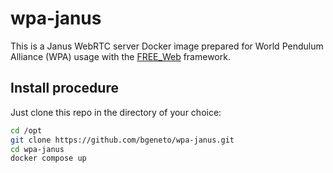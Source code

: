 # wpa-janus

This is a Janus WebRTC server Docker image prepared for World Pendulum Alliance (WPA) usage with the [FREE_Web](https://github.com/e-lab-FREE/FREE_Web/blob/master/README.md) framework.

## Install procedure

Just clone this repo in the directory of your choice:

```bash
cd /opt
git clone https://github.com/bgeneto/wpa-janus.git
cd wpa-janus
docker compose up
```

